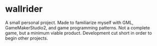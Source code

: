 # wallrider

A small personal project. Made to familiarize myself with GML, GameMakerStudio2, and game programming patterns. Not a complete game, but a minimum viable product. Development cut short in order to begin other projects. 
